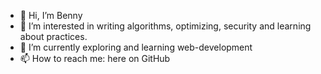 - 👋 Hi, I’m Benny
- 👀 I’m interested in writing algorithms, optimizing, security and learning about practices.
- 🌱 I’m currently exploring and learning web-development
- 📫 How to reach me: here on GitHub

<!---
benstadlbauer/benstadlbauer is a ✨ special ✨ repository because its `README.md` (this file) appears on your GitHub profile.
You can click the Preview link to take a look at your changes.
--->
